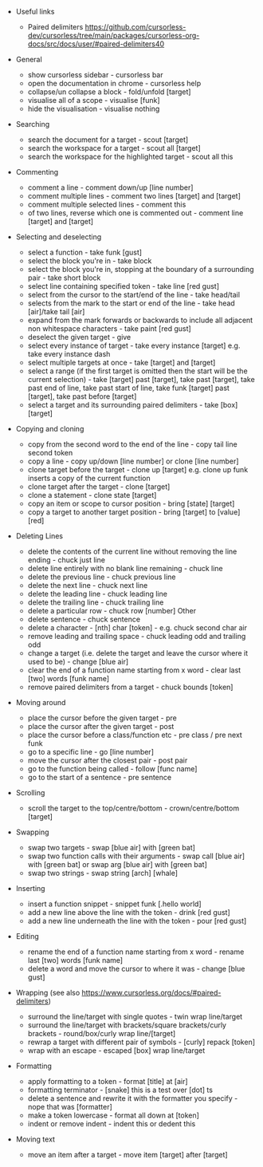 - Useful links
    - Paired delimiters https://github.com/cursorless-dev/cursorless/tree/main/packages/cursorless-org-docs/src/docs/user/#paired-delimiters40

- General
    - show cursorless sidebar - cursorless bar
    - open the documentation in chrome - cursorless help
    - collapse/un collapse a block - fold/unfold \[target\]
    - visualise all of a scope - visualise [funk]
    - hide the visualisation - visualise nothing
    
- Searching
    - search the document for a target - scout [target]
    - search the workspace for a target - scout all [target]
    - search the workspace for the highlighted target - scout all this

- Commenting
    - comment a line - comment down/up \[line number\]
    - comment multiple lines - comment two lines [target] and [target]
    - comment multiple selected lines - comment this
    - of two lines, reverse which one is commented out - comment line [target] and [target]

- Selecting and deselecting
    - select a function - take funk \[gust\]
    - select the block you're in - take block
    - select the block you're in, stopping at the boundary of a surrounding pair - take short block
    - select line containing specified token - take line \[red gust\]
    - select from the cursor to the start/end of the line - take head/tail
    - selects from the mark to the start or end of the line - take head \[air\]/take tail \[air\]
    - expand from the mark forwards or backwards to include all adjacent non whitespace characters - take paint \[red gust\]
    - deselect the given target - give
    - select every instance of target - take every instance \[target\] e.g. take every instance dash
    - select multiple targets at once - take \[target\] and \[target\]
    - select a range (if the first target is omitted then the start will be the current selection) - take [target] past [target], take past [target], take past end of line, take past start of line, take funk [target] past [target], take past before [target]
    - select a target and its surrounding paired delimiters - take [box] [target]

- Copying and cloning
    - copy from the second word to the end of the line - copy tail line second token
    - copy a line - copy up/down \[line number\] or clone \[line number\]
    - clone target before the target - clone up \[target\] e.g. clone up funk inserts a copy of the current function
    - clone target after the target - clone \[target\]
    - clone a statement - clone state \[target\]
    - copy an item or scope to cursor position - bring [state] [target]
    - copy a target to another target position - bring [target] to [value] [red]

- Deleting
    Lines
    - delete the contents of the current line without removing the line ending - chuck just line
    - delete line entirely with no blank line remaining - chuck line
    - delete the previous line - chuck previous line
    - delete the next line - chuck next line
    - delete the leading line - chuck leading line
    - delete the trailing line - chuck trailing line
    - delete a particular row - chuck row [number]
    Other
    - delete sentence - chuck sentence
    - delete a character - \[nth\] char \[token\] - e.g. chuck second char air
    - remove leading and trailing space - chuck leading odd and trailing odd
    - change a target (i.e. delete the target and leave the cursor where it used to be) - change \[blue air\]
    - clear the end of a function name starting from x word - clear last \[two\] words \[funk name\]
    - remove paired delimiters from a target - chuck bounds \[token\]

- Moving around
    - place the cursor before the given target - pre
    - place the cursor after the given target - post
    - place the cursor before a class/function etc - pre class / pre next funk
    - go to a specific line - go \[line number\]
    - move the cursor after the closest pair - post pair
    - go to the function being called - follow \[func name\]
    - go to the start of a sentence - pre sentence

- Scrolling
    - scroll the target to the top/centre/bottom - crown/centre/bottom \[target\]

- Swapping
    - swap two targets - swap \[blue air\] with \[green bat\]
    - swap two function calls with their arguments - swap call \[blue air\] with \[green bat\] or swap arg \[blue air\] with \[green bat\]
    - swap two strings - swap string \[arch\] \[whale\]

- Inserting
    - insert a function snippet - snippet funk \[.hello world\]
    - add a new line above the line with the token - drink \[red gust\]
    - add a new line underneath the line with the token - pour \[red gust\]

- Editing
    - rename the end of a function name starting from x word - rename last \[two\] words \[funk name\]
    - delete a word and move the cursor to where it was - change [blue gust]
    
- Wrapping (see also https://www.cursorless.org/docs/#paired-delimiters)
    - surround the line/target with single quotes - twin wrap line/target
    - surround the line/target with brackets/square brackets/curly brackets - round/box/curly wrap line/\[target\]
    - rewrap a target with different pair of symbols - \[curly\] repack 
    \[token\]
    - wrap with an escape - escaped \[box\] wrap line/target

- Formatting
    - apply formatting to a token - format \[title\] at \[air\]
    - formatting terminator - \[snake\] this is a test over \[dot\] ts
    - delete a sentence and rewrite it with the formatter you specify - nope that was \[formatter\]
    - make a token lowercase - format all down at \[token\]
    - indent or remove indent - indent this or dedent this

- Moving text
    - move an item after a target - move item [target] after [target]